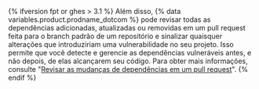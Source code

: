 {% ifversion fpt or ghes > 3.1 %}
Além disso,
{% data variables.product.prodname_dotcom %} pode revisar todas as dependências adicionadas, atualizadas ou removidas em um pull request feita para o branch padrão de um repositório e sinalizar quaisquer alterações que introduziriam uma vulnerabilidade no seu projeto. Isso permite que você detecte e gerencie as dependências vulneráveis antes, e não depois, de elas alcançarem seu código. Para obter mais informações, consulte "[Revisar as mudanças de dependências em um pull request](/github/collaborating-with-issues-and-pull-requests/reviewing-dependency-changes-in-a-pull-request)".
{% endif %}
